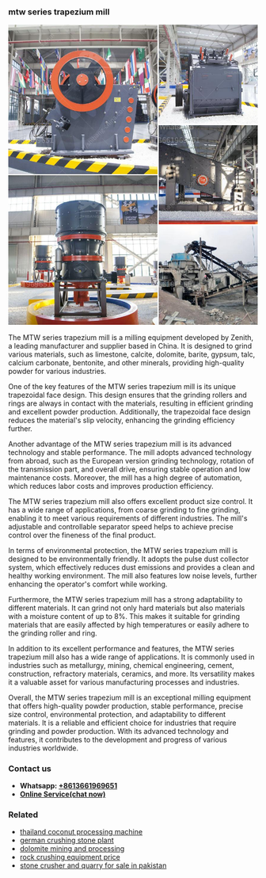 <h3>mtw series trapezium mill</h3><img src='1708408403.jpg' alt=''><p>The MTW series trapezium mill is a milling equipment developed by Zenith, a leading manufacturer and supplier based in China. It is designed to grind various materials, such as limestone, calcite, dolomite, barite, gypsum, talc, calcium carbonate, bentonite, and other minerals, providing high-quality powder for various industries.</p><p>One of the key features of the MTW series trapezium mill is its unique trapezoidal face design. This design ensures that the grinding rollers and rings are always in contact with the materials, resulting in efficient grinding and excellent powder production. Additionally, the trapezoidal face design reduces the material's slip velocity, enhancing the grinding efficiency further.</p><p>Another advantage of the MTW series trapezium mill is its advanced technology and stable performance. The mill adopts advanced technology from abroad, such as the European version grinding technology, rotation of the transmission part, and overall drive, ensuring stable operation and low maintenance costs. Moreover, the mill has a high degree of automation, which reduces labor costs and improves production efficiency.</p><p>The MTW series trapezium mill also offers excellent product size control. It has a wide range of applications, from coarse grinding to fine grinding, enabling it to meet various requirements of different industries. The mill's adjustable and controllable separator speed helps to achieve precise control over the fineness of the final product.</p><p>In terms of environmental protection, the MTW series trapezium mill is designed to be environmentally friendly. It adopts the pulse dust collector system, which effectively reduces dust emissions and provides a clean and healthy working environment. The mill also features low noise levels, further enhancing the operator's comfort while working.</p><p>Furthermore, the MTW series trapezium mill has a strong adaptability to different materials. It can grind not only hard materials but also materials with a moisture content of up to 8%. This makes it suitable for grinding materials that are easily affected by high temperatures or easily adhere to the grinding roller and ring.</p><p>In addition to its excellent performance and features, the MTW series trapezium mill also has a wide range of applications. It is commonly used in industries such as metallurgy, mining, chemical engineering, cement, construction, refractory materials, ceramics, and more. Its versatility makes it a valuable asset for various manufacturing processes and industries.</p><p>Overall, the MTW series trapezium mill is an exceptional milling equipment that offers high-quality powder production, stable performance, precise size control, environmental protection, and adaptability to different materials. It is a reliable and efficient choice for industries that require grinding and powder production. With its advanced technology and features, it contributes to the development and progress of various industries worldwide.</p><h3>Contact us</h3><ul><li><strong>Whatsapp:&nbsp;<a href="https://wa.me/8613661969651">+8613661969651</a></strong></li><li><a href="https://swt.shibang-china.com/?git&amp;zhl&amp;mtw series trapezium mill"><strong>Online Service(chat now)</strong></a></li></ul><h3>Related</h3><ul><li><a href='thailand coconut processing machine.md'>thailand coconut processing machine</a></li><li><a href='german crushing stone plant.md'>german crushing stone plant</a></li><li><a href='dolomite mining and processing.md'>dolomite mining and processing</a></li><li><a href='rock crushing equipment price.md'>rock crushing equipment price</a></li><li><a href='stone crusher and quarry for sale in pakistan.md'>stone crusher and quarry for sale in pakistan</a></li></ul>